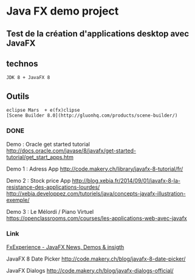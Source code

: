 # Java FX demo project


## Test de la création d'applications desktop avec JavaFX



## technos

	JDK 8 + JavaFX 8


## Outils
	
	eclipse Mars  + e(fx)clipse
	[Scene Builder 8.0](http://gluonhq.com/products/scene-builder/)


### DONE

Demo  : Oracle get started tutorial
http://docs.oracle.com/javase/8/javafx/get-started-tutorial/get_start_apps.htm

Demo 1 : Adress App
http://code.makery.ch/library/javafx-8-tutorial/fr/

Demo 2 : Stock price App
http://blog.xebia.fr/2014/09/01/javafx-8-la-resistance-des-applications-lourdes/
http://xebia.developpez.com/tutoriels/java/concepts-javafx-illustration-exemple/

Demo 3 : Le Mélordi / Piano Virtuel
https://openclassrooms.com/courses/les-applications-web-avec-javafx


### Link

[FxExperience - JavaFX News, Demos & insigth](http://fxexperience.com/)

JavaFX 8 Date Picker
http://code.makery.ch/blog/javafx-8-date-picker/

JavaFX Dialogs
http://code.makery.ch/blog/javafx-dialogs-official/


	